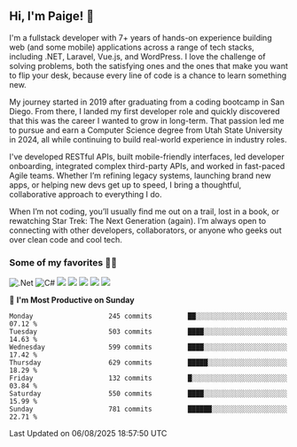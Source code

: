 ## Hi, I'm Paige! :vulcan_salute:

I'm a fullstack developer with 7+ years of hands-on experience building web (and some mobile) applications across a range of tech stacks, including .NET, Laravel, Vue.js, and WordPress. I love the challenge of solving problems, both the satisfying ones and the ones that make you want to flip your desk, because every line of code is a chance to learn something new.

My journey started in 2019 after graduating from a coding bootcamp in San Diego. From there, I landed my first developer role and quickly discovered that this was the career I wanted to grow in long-term. That passion led me to pursue and earn a Computer Science degree from Utah State University in 2024, all while continuing to build real-world experience in industry roles.

I've developed RESTful APIs, built mobile-friendly interfaces, led developer onboarding, integrated complex third-party APIs, and worked in fast-paced Agile teams. Whether I’m refining legacy systems, launching brand new apps, or helping new devs get up to speed, I bring a thoughtful, collaborative approach to everything I do.

When I’m not coding, you’ll usually find me out on a trail, lost in a book, or rewatching Star Trek: The Next Generation (again). I’m always open to connecting with other developers, collaborators, or anyone who geeks out over clean code and cool tech. 

### Some of my favorites :woman_technologist:
![.Net](https://img.shields.io/badge/.NET-5C2D91?style=for-the-badge&logo=.net&logoColor=white)
![C#](https://img.shields.io/badge/c%23-%23239120.svg?style=for-the-badge&logo=csharp&logoColor=white)
![](https://img.shields.io/badge/Laravel-FF2D20?style=for-the-badge&logo=laravel&logoColor=white) 
![](https://img.shields.io/badge/PHP-777BB4?style=for-the-badge&logo=php&logoColor=white)
![](https://img.shields.io/badge/Vue.js-35495E?style=for-the-badge&logo=vuedotjs&logoColor=4FC08D) 
![](https://img.shields.io/badge/MySQL-005C84?style=for-the-badge&logo=mysql&logoColor=white) 
![](https://img.shields.io/badge/Tailwind_CSS-38B2AC?style=for-the-badge&logo=tailwind-css&logoColor=white) 


<!--START_SECTION:waka-->
📅 **I'm Most Productive on Sunday** 

```text
Monday                   245 commits         ██░░░░░░░░░░░░░░░░░░░░░░░   07.12 % 
Tuesday                  503 commits         ████░░░░░░░░░░░░░░░░░░░░░   14.63 % 
Wednesday                599 commits         ████░░░░░░░░░░░░░░░░░░░░░   17.42 % 
Thursday                 629 commits         █████░░░░░░░░░░░░░░░░░░░░   18.29 % 
Friday                   132 commits         █░░░░░░░░░░░░░░░░░░░░░░░░   03.84 % 
Saturday                 550 commits         ████░░░░░░░░░░░░░░░░░░░░░   15.99 % 
Sunday                   781 commits         ██████░░░░░░░░░░░░░░░░░░░   22.71 % 
```



 Last Updated on 06/08/2025 18:57:50 UTC
<!--END_SECTION:waka-->
